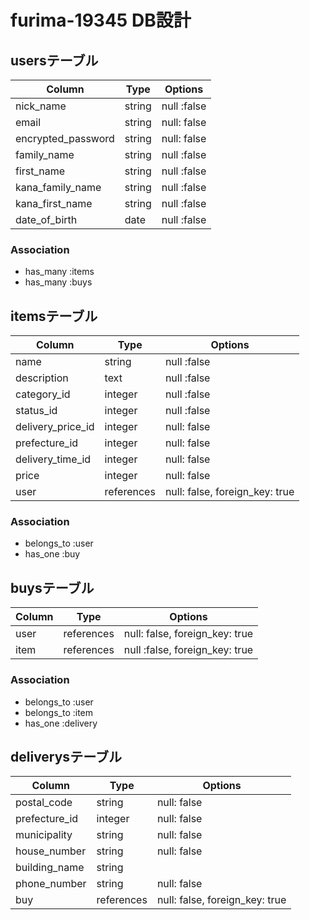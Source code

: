 # furima-19345 DB設計

## usersテーブル
|Column|Type|Options|
|------|----|-------|
|nick_name|string|null :false|
|email|string|null: false|
|encrypted_password|string|null: false|
|family_name|string|null :false|
|first_name|string|null :false|
|kana_family_name|string|null :false|
|kana_first_name|string|null :false|
|date_of_birth|date|null :false|

### Association
- has_many :items
- has_many :buys


## itemsテーブル
|Column|Type|Options|
|------|----|-------|
|name|string|null :false|
|description|text|null :false|
|category_id|integer|null :false|
|status_id|integer|null :false|
|delivery_price_id|integer|null: false|
|prefecture_id|integer|null: false|
|delivery_time_id|integer|null: false|
|price|integer|null: false|
|user|references|null: false, foreign_key: true|

### Association
- belongs_to :user
- has_one :buy


## buysテーブル
|Column|Type|Options|
|------|----|-------|
|user|references|null: false, foreign_key: true|
|item|references|null :false, foreign_key: true|

### Association
- belongs_to :user
- belongs_to :item
- has_one :delivery


## deliverysテーブル
|Column|Type|Options|
|------|----|-------|
|postal_code|string|null: false|
|prefecture_id|integer|null: false|
|municipality|string|null: false|
|house_number|string|null: false|
|building_name|string||
|phone_number|string|null: false|
|buy|references|null: false, foreign_key: true|